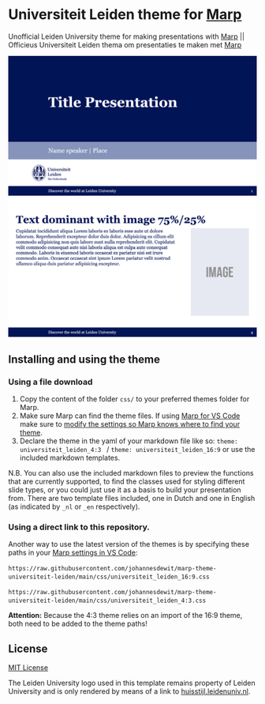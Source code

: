 # Universiteit Leiden theme for [Marp](https://github.com/marp-team/marp)
Unofficial Leiden University theme for making presentations with [Marp](https://github.com/marp-team/marp) || Officieus Universiteit Leiden thema om presentaties te maken met [Marp](https://github.com/marp-team/marp)

![title-slide](/media/title-slide.png)
![slide](/media/slide.png)

## Installing and using the theme
### Using a file download
1. Copy the content of the folder `css/` to your preferred themes folder for Marp.
2. Make sure Marp can find the theme files. If using [Marp for VS Code](https://marketplace.visualstudio.com/items?itemName=marp-team.marp-vscode) make sure to [modify the settings so Marp knows where to find your theme](https://marketplace.visualstudio.com/items?itemName=marp-team.marp-vscode#use-custom-theme-css).
3. Declare the theme in the yaml of your markdown file like so: `theme: universiteit_leiden_4:3
` / `theme: universiteit_leiden_16:9` or use the included markdown templates.

N.B. You can also use the included markdown files to preview the functions that are currently supported, to find the classes used for styling different slide types, or you could just use it as a basis to build your presentation from. There are two template files included, one in Dutch and one in English (as indicated by `_nl` or `_en` respectively).

### Using a direct link to this repository.
Another way to use the latest version of the themes is by specifying these paths in your [Marp settings in VS Code](https://marketplace.visualstudio.com/items?itemName=marp-team.marp-vscode#use-custom-theme-css):

`https://raw.githubusercontent.com/johannesdewit/marp-theme-universiteit-leiden/main/css/universiteit_leiden_16:9.css`

`https://raw.githubusercontent.com/johannesdewit/marp-theme-universiteit-leiden/main/css/universiteit_leiden_4:3.css`


__Attention:__ Because the 4:3 theme relies on an import of the 16:9 theme, both need to be added to the theme paths!

## License
[MIT License](LICENSE)

The Leiden University logo used in this template remains property of Leiden University and is only rendered by means of a link to [huisstijl.leidenuniv.nl](https://huisstijl.leidenuniv.nl).